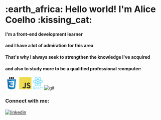 <h1>:earth_africa: Hello world! I'm Alice Coelho :kissing_cat: </h1>
<h4>I'm a front-end development learner</h4>
<h4> and I have a lot of admiration for this area</h4>
<h4>That's why I always seek to strengthen the knowledge I've acquired</h4>
<h4>and also to study more to be a qualified professional :computer:</h4>

<img src="https://raw.githubusercontent.com/devicons/devicon/master/icons/css3/css3-original-wordmark.svg" alt="css3" width="40" height="40"/> <img src="https://raw.githubusercontent.com/devicons/devicon/master/icons/javascript/javascript-original.svg" alt="javascript" width="40" height="40"/><img src="https://raw.githubusercontent.com/devicons/devicon/master/icons/react/react-original-wordmark.svg" alt="react" width="40" height="40"/><img src="https://www.vectorlogo.zone/logos/git-scm/git-scm-icon.svg" alt="git" width="40" height="40"/> 


<h3 align="left">Connect with me:</h3>
<p align="left">
<a href="https://www.linkedin.com/in/alice-coelho-22934020a/" target="blank"><img align="center" src="https://raw.githubusercontent.com/rahuldkjain/github-profile-readme-generator/master/src/images/icons/Social/linked-in-alt.svg" alt="linkedin" height="30" width="40" /></a>
</p>


